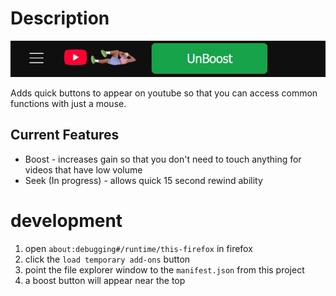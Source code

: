 # Description

![screenshot](https://github.com/pnikonowicz/remote_control/blob/main/docs/screenshot.jpg)

Adds quick buttons to appear on youtube so that you can access common functions with just a mouse.

## Current Features

* Boost - increases gain so that you don't need to touch anything for videos that have low volume
* Seek (In progress) - allows quick 15 second rewind ability

# development

1. open `about:debugging#/runtime/this-firefox` in firefox
2. click the `load temporary add-ons` button
3. point the file explorer window to the `manifest.json` from this project
4. a boost button will appear near the top

